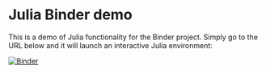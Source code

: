 # Julia Binder demo

This is a demo of Julia functionality for the Binder project. Simply
go to the URL below and it will launch an interactive Julia environment:

[![Binder](https://mybinder.org/badge_logo.svg)](https://mybinder.org/v2/gh/OPERA-photonics/ULB-PHYSH1002/HEAD?filepath=demo.ipynb)



